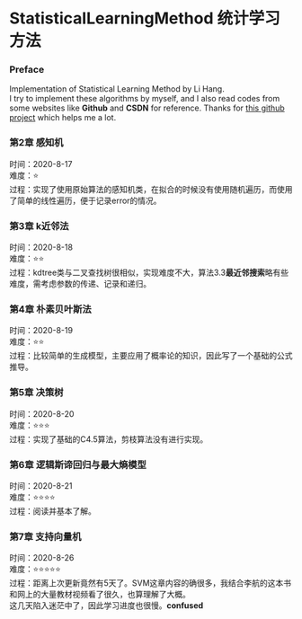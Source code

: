 # StatisticalLearningMethod 统计学习方法
### Preface
Implementation of Statistical Learning Method by Li Hang.</br>
I try to implement these algorithms by myself, and I also read codes from some websites like **Github** and **CSDN** for reference. Thanks for [this github project](https://github.com/Dod-o/Statistical-Learning-Method_Code) which helps me a lot.

### 第2章 感知机 
时间：2020-8-17</br>
难度：⭐</br>
过程：实现了使用原始算法的感知机类，在拟合的时候没有使用随机遍历，而使用了简单的线性遍历，便于记录error的情况。

### 第3章 k近邻法
时间：2020-8-18</br>
难度：⭐⭐</br>
过程：kdtree类与二叉查找树很相似，实现难度不大，算法3.3**最近邻搜索**略有些难度，需考虑参数的传递、记录和递归。

### 第4章 朴素贝叶斯法
时间：2020-8-19</br>
难度：⭐⭐</br>
过程：比较简单的生成模型，主要应用了概率论的知识，因此写了一个基础的公式推导。

### 第5章 决策树
时间：2020-8-20</br>
难度：⭐⭐⭐</br>
过程：实现了基础的C4.5算法，剪枝算法没有进行实现。

### 第6章 逻辑斯谛回归与最大熵模型
时间：2020-8-21</br>
难度：⭐⭐⭐⭐</br>
过程：阅读并基本了解。

### 第7章 支持向量机
时间：2020-8-26</br>
难度：⭐⭐⭐⭐⭐</br>
过程：距离上次更新竟然有5天了。SVM这章内容的确很多，我结合李航的这本书和网上的大量教材视频看了很久，也算理解了大概。</br>
这几天陷入迷茫中了，因此学习进度也很慢。**confused**
